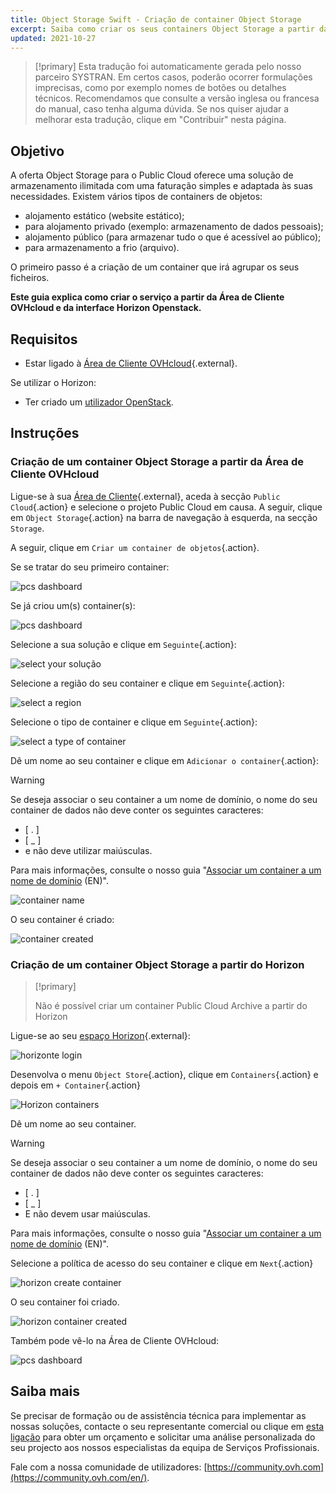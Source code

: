 ```yaml
---
title: Object Storage Swift - Criação de container Object Storage
excerpt: Saiba como criar os seus containers Object Storage a partir da Área de Cliente OVHcloud
updated: 2021-10-27
---
```


> [!primary]
> Esta tradução foi automaticamente gerada pelo nosso parceiro SYSTRAN. Em certos casos, poderão ocorrer formulações imprecisas, como por exemplo nomes de botões ou detalhes técnicos. Recomendamos que consulte a versão inglesa ou francesa do manual, caso tenha alguma dúvida. Se nos quiser ajudar a melhorar esta tradução, clique em "Contribuir" nesta página.
>

## Objetivo

A oferta Object Storage para o Public Cloud oferece uma solução de armazenamento ilimitada com uma faturação simples e adaptada às suas necessidades. Existem vários tipos de containers de objetos:

- alojamento estático (website estático);
- para alojamento privado (exemplo: armazenamento de dados pessoais);
- alojamento público (para armazenar tudo o que é acessível ao público);
- para armazenamento a frio (arquivo).

O primeiro passo é a criação de um container que irá agrupar os seus ficheiros.

**Este guia explica como criar o serviço a partir da Área de Cliente OVHcloud e da interface Horizon Openstack.**

## Requisitos

- Estar ligado à [Área de Cliente OVHcloud](/links/manager){.external}.

Se utilizar o Horizon:

- Ter criado um [utilizador OpenStack](/pages/public_cloud/compute/create_and_delete_a_user).

## Instruções

### Criação de um container Object Storage a partir da Área de Cliente OVHcloud <a name="controlpanel"></a>

Ligue-se à sua [Área de Cliente](/links/manager){.external}, aceda à secção `Public Cloud`{.action} e selecione o projeto Public Cloud em causa. A seguir, clique em `Object Storage`{.action} na barra de navegação à esquerda, na secção `Storage`.

A seguir, clique em `Criar um container de objetos`{.action}.

Se se tratar do seu primeiro container:

![pcs dashboard](images/create-container-20211005102334181.png)

Se já criou um(s) container(s):

![pcs dashboard](images/create-container-20211005115040834.png)

Selecione a sua solução e clique em `Seguinte`{.action}:

![select your solução](images/create-container-20211005110710249.png)

Selecione a região do seu container e clique em `Seguinte`{.action}:

![select a region](images/create-container-20211005110859551.png)

Selecione o tipo de container e clique em `Seguinte`{.action}:

![select a type of container](images/create-container-20211005111542718.png)

Dê um nome ao seu container e clique em `Adicionar o container`{.action}:

> [!warning]
>
> Se deseja associar o seu container a um nome de domínio, o nome do seu container de dados não deve conter os seguintes caracteres:
>
> - [ . ]  
> - [ _ ]  
> - e não deve utilizar maiúsculas.  
>
> Para mais informações, consulte o nosso guia "[Associar um container a um nome de domínio](/pages/storage_and_backup/object_storage/pcs_link_domain) (EN)".
>

![container name](images/create-container-20211005111805966.png)

O seu container é criado:

![container created](images/create-container-20211005112013807.png)

### Criação de um container Object Storage a partir do Horizon <a name="horizon"></a>

> [!primary]
>
> Não é possível criar um container Public Cloud Archive a partir do Horizon
>

Ligue-se ao seu [espaço Horizon](https://horizon.cloud.ovh.net){.external}:

![horizonte login](images/create-container-20211005155245752.png)

Desenvolva o menu `Object Store`{.action}, clique em `Containers`{.action} e depois em `+ Container`{.action}

![Horizon containers](images/create-container-20211005155704887.png)

Dê um nome ao seu container.

> [!warning]
>
> Se deseja associar o seu container a um nome de domínio, o nome do seu container de dados não deve conter os seguintes caracteres:
>
> - [ . ]  
> - [ _ ]  
> - E não devem usar maiúsculas.  
>
> Para mais informações, consulte o nosso guia "[Associar um container a um nome de domínio](/pages/storage_and_backup/object_storage/pcs_link_domain) (EN)".
>

Selecione a política de acesso do seu container e clique em `Next`{.action}

![horizon create container](images/create-container-20211005155824902.png)

O seu container foi criado.

![horizon container created](images/create-container-20211005155936971.png)

Também pode vê-lo na Área de Cliente OVHcloud:

![pcs dashboard](images/create-container-20211005160503200.png)

## Saiba mais

Se precisar de formação ou de assistência técnica para implementar as nossas soluções, contacte o seu representante comercial ou clique em [esta ligação](/links/professional-services) para obter um orçamento e solicitar uma análise personalizada do seu projecto aos nossos especialistas da equipa de Serviços Profissionais.

Fale com a nossa comunidade de utilizadores: [https://community.ovh.com](https://community.ovh.com/en/).
